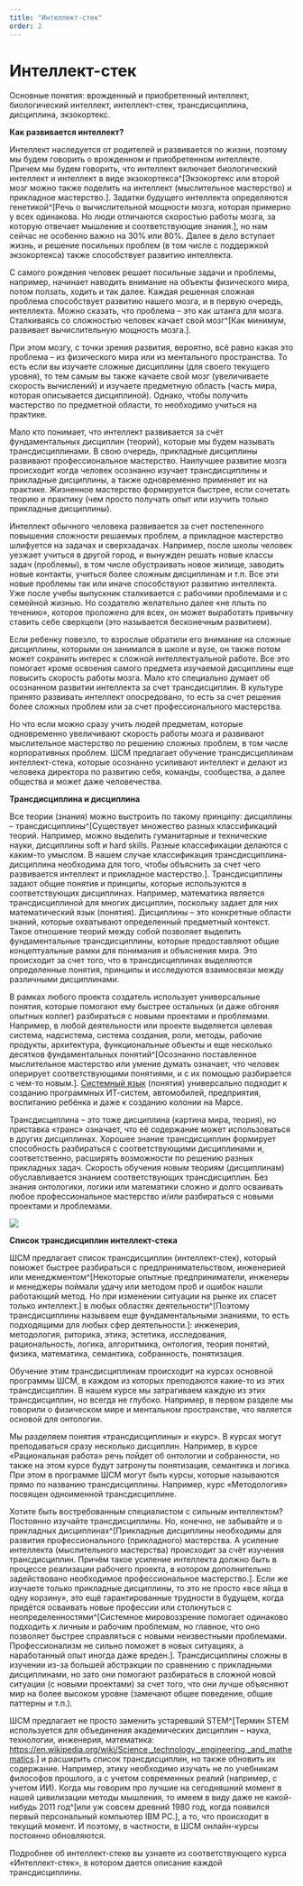 ```yaml
---
title: "Интеллект-стек"
order: 2
---
```


# Интеллект-стек

Основные понятия: врожденный и приобретенный интеллект, биологический интеллект, интеллект-стек, трансдисциплина, дисциплина, экзокортекс.

**Как развивается интеллект?**

Интеллект наследуется от родителей и развивается по жизни, поэтому мы будем говорить о врожденном и приобретенном интеллекте. Причем мы будем говорить, что интеллект включает биологический интеллект и интеллект в виде экзокортекса^[Экзокортекс или второй мозг можно также поделить на интеллект (мыслительное мастерство) и прикладное мастерство.]. Задатки будущего интеллекта определяются генетикой^[Речь о вычислительной мощности мозга, которая примерно у всех одинакова. Но люди отличаются скоростью работы мозга, за которую отвечает мышление и соответствующие знания.], но нам сейчас не особенно важно на 30% или 80%. Далее в дело вступает жизнь, и решение посильных проблем (в том числе с поддержкой экзокортекса) также способствует развитию интеллекта.

С самого рождения человек решает посильные задачи и проблемы, например, начинает наводить внимание на объекты физического мира, потом ползать, ходить и так далее. Каждая решенная сложная проблема способствует развитию нашего мозга, и в первую очередь, интеллекта. Можно сказать, что проблема – это как штанга для мозга. Сталкиваясь со сложностью человек качает свой мозг^[Как минимум, развивает вычислительную мощность мозга.].

При этом мозгу, с точки зрения развития, вероятно, всё равно какая это проблема – из физического мира или из ментального пространства. То есть если вы изучаете сложные дисциплины (для своего текущего уровня), то тем самым вы также качаете свой мозг (увеличиваете скорость вычислений) и изучаете предметную область (часть мира, которая описывается дисциплиной). Однако, чтобы получить мастерство по предметной области, то необходимо учиться на практике.

Мало кто понимает, что интеллект развивается за счёт фундаментальных дисциплин (теорий), которые мы будем называть трансдисциплинами. В свою очередь, прикладные дисциплины развивают профессиональное мастерство. Наилучшее развитие мозга происходит когда человек осознанно изучает трансдисциплины и прикладные дисциплины, а также одновременно применяет их на практике. Жизненное мастерство формируется быстрее, если сочетать теорию и практику (чем просто получать опыт или изучить только прикладные дисциплины).

Интеллект обычного человека развивается за счет постепенного повышения сложности решаемых проблем, а прикладное мастерство шлифуется на задачах и сверхзадачах. Например, после школы человек уезжает учиться в другой город, и вынужден решать новые классы задач (проблемы), в том числе обустраивать новое жилище, заводить новые контакты, учиться более сложным дисциплинам и т.п. Все эти новые проблемы так или иначе способствуют развитию интеллекта. Уже после учебы выпускник сталкивается с рабочими проблемами и с семейной жизнью. Но создателю желательно далее «не плыть по течению», которое проложено для всех, он может выработать привычку ставить себе сверхцели (это называется бесконечным развитием).

Если ребенку повезло, то взрослые обратили его внимание на сложные дисциплины, которыми он занимался в школе и вузе, он также потом может сохранить интерес к сложной интеллектуальной работе. Все это помогает кроме освоения самого предмета изучаемой дисциплины еще повысить скорость работы мозга. Мало кто специально думает об осознанном развитии интеллекта за счет трансдисциплин. В культуре принято развивать интеллект опосредовано, то есть за счет решения более сложных проблем или за счет профессионального мастерства.

Но что если можно сразу учить людей предметам, которые одновременно увеличивают скорость работы мозга и развивают мыслительное мастерство по решению сложных проблем, в том числе корпоративных проблем. ШСМ предлагает обучение трансдисциплинам интеллект-стека, которые осознанно усиливают интеллект и делают из человека директора по развитию себя, команды, сообщества, а далее общества и может даже человечества.

**Трансдисциплина и дисциплина**

Все теории (знания) можно выстроить по такому принципу: дисциплины – трансдисциплины^[Существует множество разных классификаций теорий. Например, можно выделить гуманитарные и технические науки, дисциплины soft и hard skills. Разные классификации делаются с каким-то умыслом. В нашем случае классификация трансдисциплина-дисциплина необходима для того, чтобы объяснить за счет чего развивается интеллект и прикладное мастерство.]. Трансдисциплины задают общие понятия и принципы, которые используются в соответствующих дисциплинах. Например, математика является трансдисциплиной для многих дисциплин, поскольку задает для них математический язык (понятия). Дисциплины – это конкретные области знаний, которые охватывают определенный предметный контекст. Такое отношение теорий между собой позволяет выделить фундаментальные трансдисциплины, которые предоставляют общие концептуальные рамки для понимания и объяснения мира. Это происходит за счет того, что в трансдисциплинах выделяются определенные понятия, принципы и исследуются взаимосвязи между различными дисциплинами.

В рамках любого проекта создатель использует универсальные понятия, которые помогают ему быстрее остальных (и даже обгоняя опытных коллег) разбираться с новыми проектами и проблемами. Например, в любой деятельности или проекте выделяется целевая система, надсистема, система создания, роли, методы, рабочие продукты, архитектура, функциональные объекты и еще несколько десятков фундаментальных понятий^[Осознанно поставленное мыслительное мастерство или умение думать означает, что человек оперирует соответствующими понятиями, и с их помощью разбирается с чем-то новым.]. [Системный язык](https://systemsworld.club/t/na-kakom-yazyke-ty-dumaesh/7878) (понятия) универсально подходит к созданию программных ИТ-систем, автомобилей, предприятия, воспитанию ребёнка и даже к созданию колонии на Марсе.

Трансдисциплина – это тоже дисциплина (картина мира, теория), но приставка «транс» означает, что её содержание может использоваться в других дисциплинах. Хорошее знание трансдисциплин формирует способность разбираться с соответствующими дисциплинами и, соответственно, расширять возможности по решению разных прикладных задач. Скорость обучения новым теориям (дисциплинам) обуславливается знанием соответствующих трансдисциплин. Без знания онтологики, логики или математики сложно и долго осваивать любое профессиональное мастерство и/или разбираться с новыми проектами и проблемами.

![](/ru/systems-self-development/20.png)

**Список трансдисциплин интеллект-стека**

ШСМ предлагает список трансдисциплин (интеллект-стек), который поможет быстрее разбираться с предпринимательством, инженерией или менеджментом^[Некоторые опытные предприниматели, инженеры и менеджеры поймали удачу или методом проб и ошибок нашли работающий метод. Но при изменении ситуации на рынке их спасет только интеллект.] в любых областях деятельности^[Поэтому трансдисциплины называем еще фундаментальными знаниями, то есть подходящими для любых сфер деятельности.]: инженерия, методология, риторика, этика, эстетика, исследования, рациональность, логика, алгоритмика, онтология, теория понятий, физика, математика, семантика, собранность, понятизация.

Обучение этим трансдисциплинам происходит на курсах основной программы ШСМ, в каждом из которых преподаются какие-то из этих трансдисциплин. В нашем курсе мы затрагиваем каждую из этих трансдисциплин, но всегда не глубоко. Например, в первом разделе мы говорили о физическом мире и ментальном пространстве, что является основой для онтологии.

Мы разделяем понятия «трансдисциплины» и «курс». В курсах могут преподаваться сразу несколько дисциплин. Например, в курсе «Рациональная работа» речь пойдет об онтологии и собранности, но также на этом курсе будут затронуты понятизация, семантика и логика. При этом в программе ШСМ могут быть курсы, которые называются прямо по названию трансдисциплины. Например, курс «Методология» посвящен одноименной трансдисциплине.

Хотите быть востребованным специалистом с сильным интеллектом? Постоянно изучайте трансдисциплины. Но, конечно, не забывайте и о прикладных дисциплинах^[Прикладные дисциплины необходимы для развития профессионального (прикладного) мастерства. А усиление интеллекта (мыслительного мастерства) происходит за счёт изучения трансдисциплин. Причём такое усиление интеллекта должно быть в процессе реализации рабочего проекта, в котором дополнительно задействовано необходимое профессиональное мастерство.]. Если же изучаете только прикладные дисциплины, то это не просто «все яйца в одну корзину», это ещё гарантированные трудности в будущем, когда придётся осваивать новые профессии или столкнуться с неопределенностями^[Системное мировоззрение помогает одинаково подходить к личным и рабочим проблемам, но главное, что оно позволяет быстрее справляться с новыми неизвестными проблемами. Профессионализм не сильно поможет в новых ситуациях, а наработанный опыт иногда даже вреден.]. Трансдисциплины сложны в изучении из-за большей абстракции по сравнению с прикладными дисциплинами, но зато они помогают разбираться в сложной новой ситуации (с новыми проектами) за счет того, что они лучше объясняют мир на более высоком уровне (замечают общее поведение, общие паттерны и т.п.).

ШСМ предлагает не просто заменить устаревший STEM^[Термин STEM используется для объединения академических дисциплин – наука, технологии, инженерия, математика: <https://en.wikipedia.org/wiki/Science,_technology,_engineering,_and_mathematics>.] и расширить список трансдисциплин, но также обновить их содержание. Например, этику необходимо изучать не по учебникам философов прошлого, а с учетом современных реалий (например, с учетом ИИ). Когда мы говорим про лучшие на сегодняшний момент в нашей цивилизации методы мышления, то имеем в виду даже не какой-нибудь 2011 год^[или уж совсем древний 1980 год, когда появился первый персональный компьютер IBM PC.], а то, что происходит в текущий момент. И поэтому, в частности, в ШСМ онлайн-курсы постоянно обновляются.

Подробнее об интеллект-стеке вы узнаете из соответствующего курса «Интеллект-стек», в котором дается описание каждой трансдисциплины.